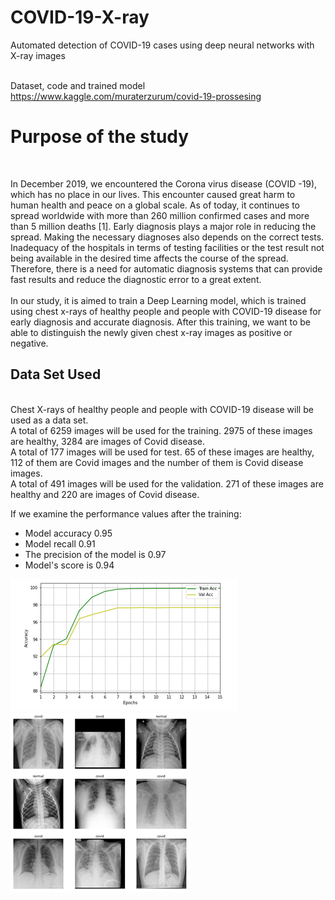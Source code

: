 # COVID-19-X-ray
Automated detection of COVID-19 cases using deep neural networks with X-ray images
</br></br>

Dataset, code and trained model <br> https://www.kaggle.com/muraterzurum/covid-19-prossesing<br>

# Purpose of the study</br>
</br>

In December 2019, we encountered the Corona virus disease (COVID -19), which has no place in our lives. This encounter caused great harm to human health and peace on a global scale. As of today, it continues to spread worldwide with more than 260 million confirmed cases and more than 5 million deaths [1]. Early diagnosis plays a major role in reducing the spread. Making the necessary diagnoses also depends on the correct tests. Inadequacy of the hospitals in terms of testing facilities or the test result not being available in the desired time affects the course of the spread. Therefore, there is a need for automatic diagnosis systems that can provide fast results and reduce the diagnostic error to a great extent.
<br></br>
In our study, it is aimed to train a Deep Learning model, which is trained using chest x-rays of healthy people and people with COVID-19 disease for early diagnosis and accurate diagnosis. After this training, we want to be able to distinguish the newly given chest x-ray images as positive or negative.<br>
## Data Set Used
</br>
Chest X-rays of healthy people and people with COVID-19 disease will be used as a data set.<br>
A total of 6259 images will be used for the training. 2975 of these images are healthy, 3284 are images of Covid disease.</br>
A total of 177 images will be used for test. 65 of these images are healthy, 112 of them are Covid images and the number of them is Covid disease images.</br>
A total of 491 images will be used for the validation. 271 of these images are healthy and 220 are images of Covid disease.</br>

If we examine the performance values after the training: <br>
- Model accuracy  0.95<br>
- Model recall 0.91<br>
- The precision of the model is 0.97<br>
- Model's score is 0.94<br>

<img src="https://raw.githubusercontent.com/MrtAltunok/COVID-19-X-ray/main/Resim1.png" alt="Resim1.png">
<img src="https://raw.githubusercontent.com/MrtAltunok/COVID-19-X-ray/main/Resim2.png" alt="Resim2.png">
